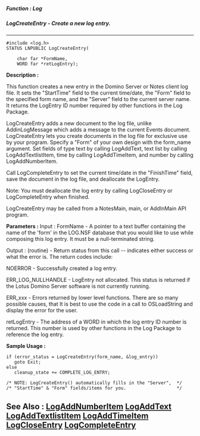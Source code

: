 ##### Function : Log
##### LogCreateEntry - Create a new log entry.
---
```
#include <log.h>
STATUS LNPUBLIC LogCreateEntry(

	char far *FormName,
	WORD far *retLogEntry);
```
**Description :**

This function creates a new entry in the Domino Server or Notes client log 
file.  It sets the "StartTime" field to the current  time/date, the "Form" 
field to the specified form name, and the "Server" field to the current server 
name. It returns the LogEntry ID number required by other functions in the Log 
Package. 

LogCreateEntry adds a new document to the log file, unlike AddinLogMessage 
which adds a message to the current Events document.  LogCreateEntry lets you 
create documents in the log file for exclusive use by your program.  Specify a 
"Form" of your own design with the form_name argument.  Set fields of type text 
by calling LogAddText, text list by calling LogAddTextlistItem, time by calling 
LogAddTimeItem, and number by calling LogAddNumberItem.

Call LogCompleteEntry to set the current time/date in the "FinishTime" field, 
save the document in the log file, and deallocate the LogEntry. 

Note: You must deallocate the log entry by calling LogCloseEntry or 
LogCompleteEntry when finished.

LogCreateEntry may be called from a NotesMain, main, or AddInMain API program.

**Parameters :**
Input :
FormName  -  A pointer to a text buffer containing the name of the 'form' in the LOG.NSF database that you would like to use while composing this log entry.  It must be a null-terminated string.

Output :
(routine)  -  Return status from this call -- indicates either success or what the error is. The return codes include:

NOERROR - Successfully created a log entry.

ERR_LOG_NULLHANDLE - LogEntry not allocated. This status is returned if the Lotus Domino Server software is not currently running.

ERR_xxx - Errors returned by lower level functions.  There are so many possible causes, that It is best to use the code in a call to OSLoadString and display the error for the user.


retLogEntry  -  The address of a WORD in which the log entry ID number is returned.  This number is used by other functions in the Log Package to reference the log entry. 


**Sample Usage :**
```
if (error_status = LogCreateEntry(form_name, &log_entry))
   goto Exit;
else
   cleanup_state += COMPLETE_LOG_ENTRY;

/* NOTE: LogCreateEntry() automatically fills in the "Server",  */
/* "StartTime" & "Form" fields/items for you.                   */
```
**See Also :**
[LogAddNumberItem](/domino-c-api-docs/reference/Func/LogAddNumberItem)
[LogAddText](/domino-c-api-docs/reference/Func/LogAddText)
[LogAddTextlistItem](/domino-c-api-docs/reference/Func/LogAddTextlistItem)
[LogAddTimeItem](/domino-c-api-docs/reference/Func/LogAddTimeItem)
[LogCloseEntry](/domino-c-api-docs/reference/Func/LogCloseEntry)
[LogCompleteEntry](/domino-c-api-docs/reference/Func/LogCompleteEntry)
---

